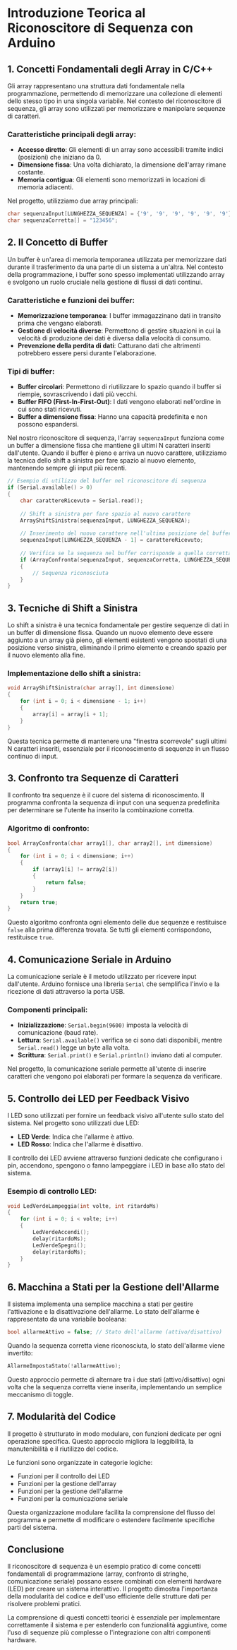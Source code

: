 # Introduzione Teorica al Riconoscitore di Sequenza con Arduino

## 1. Concetti Fondamentali degli Array in C/C++

Gli array rappresentano una struttura dati fondamentale nella programmazione, permettendo di memorizzare una collezione di elementi dello stesso tipo in una singola variabile. Nel contesto del riconoscitore di sequenza, gli array sono utilizzati per memorizzare e manipolare sequenze di caratteri.

### Caratteristiche principali degli array:

- **Accesso diretto**: Gli elementi di un array sono accessibili tramite indici (posizioni) che iniziano da 0.
- **Dimensione fissa**: Una volta dichiarato, la dimensione dell'array rimane costante.
- **Memoria contigua**: Gli elementi sono memorizzati in locazioni di memoria adiacenti.

Nel progetto, utilizziamo due array principali:
```c
char sequenzaInput[LUNGHEZZA_SEQUENZA] = {'9', '9', '9', '9', '9', '9'}; // Array per memorizzare l'input dell'utente
char sequenzaCorretta[] = "123456";                                      // Array con la sequenza da riconoscere
```

## 2. Il Concetto di Buffer

Un buffer è un'area di memoria temporanea utilizzata per memorizzare dati durante il trasferimento da una parte di un sistema a un'altra. Nel contesto della programmazione, i buffer sono spesso implementati utilizzando array e svolgono un ruolo cruciale nella gestione di flussi di dati continui.

### Caratteristiche e funzioni dei buffer:

- **Memorizzazione temporanea**: I buffer immagazzinano dati in transito prima che vengano elaborati.
- **Gestione di velocità diverse**: Permettono di gestire situazioni in cui la velocità di produzione dei dati è diversa dalla velocità di consumo.
- **Prevenzione della perdita di dati**: Catturano dati che altrimenti potrebbero essere persi durante l'elaborazione.

### Tipi di buffer:

- **Buffer circolari**: Permettono di riutilizzare lo spazio quando il buffer si riempie, sovrascrivendo i dati più vecchi.
- **Buffer FIFO (First-In-First-Out)**: I dati vengono elaborati nell'ordine in cui sono stati ricevuti.
- **Buffer a dimensione fissa**: Hanno una capacità predefinita e non possono espandersi.

Nel nostro riconoscitore di sequenza, l'array `sequenzaInput` funziona come un buffer a dimensione fissa che mantiene gli ultimi N caratteri inseriti dall'utente. Quando il buffer è pieno e arriva un nuovo carattere, utilizziamo la tecnica dello shift a sinistra per fare spazio al nuovo elemento, mantenendo sempre gli input più recenti.

```c
// Esempio di utilizzo del buffer nel riconoscitore di sequenza
if (Serial.available() > 0)
{
    char carattereRicevuto = Serial.read();
    
    // Shift a sinistra per fare spazio al nuovo carattere
    ArrayShiftSinistra(sequenzaInput, LUNGHEZZA_SEQUENZA);
    
    // Inserimento del nuovo carattere nell'ultima posizione del buffer
    sequenzaInput[LUNGHEZZA_SEQUENZA - 1] = carattereRicevuto;
    
    // Verifica se la sequenza nel buffer corrisponde a quella corretta
    if (ArrayConfronta(sequenzaInput, sequenzaCorretta, LUNGHEZZA_SEQUENZA))
    {
        // Sequenza riconosciuta
    }
}
```

## 3. Tecniche di Shift a Sinistra

Lo shift a sinistra è una tecnica fondamentale per gestire sequenze di dati in un buffer di dimensione fissa. Quando un nuovo elemento deve essere aggiunto a un array già pieno, gli elementi esistenti vengono spostati di una posizione verso sinistra, eliminando il primo elemento e creando spazio per il nuovo elemento alla fine.

### Implementazione dello shift a sinistra:

```c
void ArrayShiftSinistra(char array[], int dimensione)
{
    for (int i = 0; i < dimensione - 1; i++)
    {
        array[i] = array[i + 1];
    }
}
```

Questa tecnica permette di mantenere una "finestra scorrevole" sugli ultimi N caratteri inseriti, essenziale per il riconoscimento di sequenze in un flusso continuo di input.

## 3. Confronto tra Sequenze di Caratteri

Il confronto tra sequenze è il cuore del sistema di riconoscimento. Il programma confronta la sequenza di input con una sequenza predefinita per determinare se l'utente ha inserito la combinazione corretta.

### Algoritmo di confronto:

```c
bool ArrayConfronta(char array1[], char array2[], int dimensione)
{
    for (int i = 0; i < dimensione; i++)
    {
        if (array1[i] != array2[i])
        {
            return false;
        }
    }
    return true;
}
```

Questo algoritmo confronta ogni elemento delle due sequenze e restituisce `false` alla prima differenza trovata. Se tutti gli elementi corrispondono, restituisce `true`.

## 4. Comunicazione Seriale in Arduino

La comunicazione seriale è il metodo utilizzato per ricevere input dall'utente. Arduino fornisce una libreria `Serial` che semplifica l'invio e la ricezione di dati attraverso la porta USB.

### Componenti principali:

- **Inizializzazione**: `Serial.begin(9600)` imposta la velocità di comunicazione (baud rate).
- **Lettura**: `Serial.available()` verifica se ci sono dati disponibili, mentre `Serial.read()` legge un byte alla volta.
- **Scrittura**: `Serial.print()` e `Serial.println()` inviano dati al computer.

Nel progetto, la comunicazione seriale permette all'utente di inserire caratteri che vengono poi elaborati per formare la sequenza da verificare.

## 5. Controllo dei LED per Feedback Visivo

I LED sono utilizzati per fornire un feedback visivo all'utente sullo stato del sistema. Nel progetto sono utilizzati due LED:

- **LED Verde**: Indica che l'allarme è attivo.
- **LED Rosso**: Indica che l'allarme è disattivo.

Il controllo dei LED avviene attraverso funzioni dedicate che configurano i pin, accendono, spengono o fanno lampeggiare i LED in base allo stato del sistema.

### Esempio di controllo LED:

```c
void LedVerdeLampeggia(int volte, int ritardoMs)
{
    for (int i = 0; i < volte; i++)
    {
        LedVerdeAccendi();
        delay(ritardoMs);
        LedVerdeSpegni();
        delay(ritardoMs);
    }
}
```

## 6. Macchina a Stati per la Gestione dell'Allarme

Il sistema implementa una semplice macchina a stati per gestire l'attivazione e la disattivazione dell'allarme. Lo stato dell'allarme è rappresentato da una variabile booleana:

```c
bool allarmeAttivo = false; // Stato dell'allarme (attivo/disattivo)
```

Quando la sequenza corretta viene riconosciuta, lo stato dell'allarme viene invertito:

```c
AllarmeImpostaStato(!allarmeAttivo);
```

Questo approccio permette di alternare tra i due stati (attivo/disattivo) ogni volta che la sequenza corretta viene inserita, implementando un semplice meccanismo di toggle.

## 7. Modularità del Codice

Il progetto è strutturato in modo modulare, con funzioni dedicate per ogni operazione specifica. Questo approccio migliora la leggibilità, la manutenibilità e il riutilizzo del codice.

Le funzioni sono organizzate in categorie logiche:
- Funzioni per il controllo dei LED
- Funzioni per la gestione dell'array
- Funzioni per la gestione dell'allarme
- Funzioni per la comunicazione seriale

Questa organizzazione modulare facilita la comprensione del flusso del programma e permette di modificare o estendere facilmente specifiche parti del sistema.

## Conclusione

Il riconoscitore di sequenza è un esempio pratico di come concetti fondamentali di programmazione (array, confronto di stringhe, comunicazione seriale) possano essere combinati con elementi hardware (LED) per creare un sistema interattivo. Il progetto dimostra l'importanza della modularità del codice e dell'uso efficiente delle strutture dati per risolvere problemi pratici.

La comprensione di questi concetti teorici è essenziale per implementare correttamente il sistema e per estenderlo con funzionalità aggiuntive, come l'uso di sequenze più complesse o l'integrazione con altri componenti hardware.